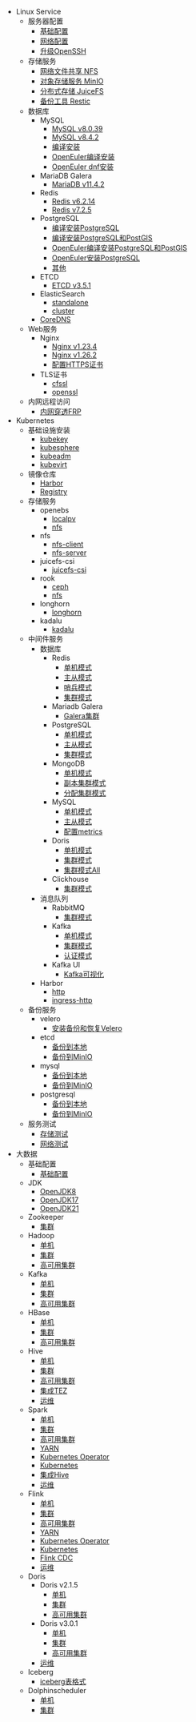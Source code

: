 - Linux Service
    - 服务器配置
        - [基础配置](/work/service/00-basic/)
        - [网络配置](/work/service/network/)
        - [升级OpenSSH](/work/service/openssh/v9.9/)
    - 存储服务
        - [网络文件共享 NFS](work/service/nfs/)
        - [对象存储服务 MinIO](/work/service/minio/v20240717/)
        - [分布式存储 JuiceFS](/work/service/juicefs/v1.1.1/)
        - [备份工具 Restic](/work/service/restic/)
    - 数据库
        - MySQL
            - [MySQL v8.0.39](/work/service/mysql/v8.0.39/)
            - [MySQL v8.4.2](/work/service/mysql/v8.4.2-lts/)
            - [编译安装](/work/service/mysql/make/)
            - [OpenEuler编译安装](/work/service/mysql/make/README_OpenEuler.md)
            - [OpenEuler dnf安装](/work/service/mysql/openeuler/v8.0.37/)
        - MariaDB Galera
            - [MariaDB v11.4.2](/work/service/mariadb/v11.4.2/)
        - Redis
            - [Redis v6.2.14](/work/service/redis/v6.2.14/)
            - [Redis v7.2.5](/work/service/redis/v7.2.5/)
        - PostgreSQL
            - [编译安装PostgreSQL](/work/service/postgresql/)
            - [编译安装PostgreSQL和PostGIS](/work/service/postgresql/README_OpenEuler.md)
            - [OpenEuler编译安装PostgreSQL和PostGIS](/work/service/postgresql/README_OpenEuler.md)
            - [OpenEuler安装PostgreSQL](/work/service/postgresql/openeuler/v15.6/)
            - [其他](/work/service/postgresql/README_Test.md)
        - ETCD
            - [ETCD v3.5.1](/work/service/etcd/v3.5.1/)
        - ElasticSearch
            - [standalone](/work/service/elastic/elasticsearch/standalone/)
            - [cluster](/work/service/elastic/elasticsearch/cluster/)
        - [CoreDNS](/work/service/coredns/)
    - Web服务
        - Nginx
            - [Nginx v1.23.4](/work/service/nginx/v1.23.4/)
            - [Nginx v1.26.2](/work/service/nginx/v1.26.2/)
            - [配置HTTPS证书](/work/service/nginx/v1.23.4/tls/)
        - TLS证书
            - [cfssl](/work/service/tls/tls-cfssl/)
            - [openssl](/work/service/tls/tls-openssl/)
    - 内网远程访问
        - [内网穿透FRP](/work/service/frp/)
- Kubernetes
    - 基础设施安装
        - [kubekey](/work/kubernetes/deploy/kubekey/v3.1.5/)
        - [kubesphere](/work/kubernetes/deploy/kubesphere/v3.4.1/)
        - [kubeadm](/work/kubernetes/deploy/kubeadm/v1.23.12/)
        - [kubevirt](/work/kubernetes/deploy/kubevirt/deploy/v1.3.0/)
    - 镜像仓库
        - [Harbor](/work/kubernetes/deploy/harbor/v2.11.1/)
        - [Registry](/work/kubernetes/deploy/harbor/registry/)
    - 存储服务
        - openebs
            - [localpv](/work/kubernetes/deploy/storage/openebs/localpv-provisioner/v4.1.0/)
            - [nfs](/work/kubernetes/deploy/storage/openebs/nfs-provisioner/v0.11.0/)
        - nfs
            - [nfs-client](/work/kubernetes/deploy/storage/nfs/nfs-client/)
            - [nfs-server](/work/kubernetes/deploy/storage/nfs/nfs-server/)
        - juicefs-csi
            - [juicefs-csi](/work/kubernetes/deploy/storage/juicefs-csi/v0.24.4/)
        - rook
            - [ceph](/work/kubernetes/deploy/storage/rook/ceph/)
            - [nfs](/work/kubernetes/deploy/storage/rook/nfs/)
        - longhorn
            - [longhorn](/work/kubernetes/deploy/storage/longhorn/v1.4.0/)
        - kadalu
            - [kadalu](/work/kubernetes/deploy/storage/kadalu/v1.0.0/)
    - 中间件服务
        - 数据库
            - Redis
                - [单机模式](/work/kubernetes/service/redis/v7.2.5/standalone/)
                - [主从模式](/work/kubernetes/service/redis/v7.2.5/replication/)
                - [哨兵模式](/work/kubernetes/service/redis/v7.2.5/sentinel/)
                - [集群模式](/work/kubernetes/service/redis/v7.2.5/cluster/)
            - Mariadb Galera
                - [Galera集群](/work/kubernetes/service/mariadb/v11.3.2/)
            - PostgreSQL
                - [单机模式](/work/kubernetes/service/postgresql/v16.3.0/standalone/)
                - [主从模式](/work/kubernetes/service/postgresql/v16.3.0/replication/)
                - [集群模式](/work/kubernetes/service/postgresql/v16.3.0/ha/)
            - MongoDB
                - [单机模式](/work/kubernetes/service/mongodb/v7.0.12/standalone/)
                - [副本集群模式](/work/kubernetes/service/mongodb/v7.0.12/replicaset/)
                - [分配集群模式](/work/kubernetes/service/mongodb/v7.0.12/sharded/)
            - MySQL
                - [单机模式](/work/kubernetes/service/mysql/v8.4.2/standalone/)
                - [主从模式](/work/kubernetes/service/mysql/v8.4.2/replication/)
                - [配置metrics](/work/kubernetes/service/mysql/v8.4.2/metrics/)
            - Doris
                - [单机模式](/work/kubernetes/service/doris/v2.1.5/standalone/)
                - [集群模式](/work/kubernetes/service/doris/v2.1.5/cluster/)
                - [集群模式All](/work/kubernetes/service/doris/v2.1.5/cluster-all/)
            - Clickhouse
                - [集群模式](/work/kubernetes/service/clickhouse/v23.12.2/)
        - 消息队列
            - RabbitMQ
                - [集群模式](/work/kubernetes/service/rabbitmq/v3.13.4/)
            - Kafka
                - [单机模式](/work/kubernetes/service/kafka/v3.8.0/standalone/)
                - [集群模式](/work/kubernetes/service/kafka/v3.8.0/cluster/)
                - [认证模式](/work/kubernetes/service/kafka/v3.8.0/auth/)
            - Kafka UI
                - [Kafka可视化](/work/kubernetes/service/kafka-ui/)
        - Harbor
            - [http](/work/kubernetes/service/harbor/v2.11.0/http/)
            - [ingress-http](/work/kubernetes/service/harbor/v2.11.0/ingress-http/)
    - 备份服务
        - velero
            - [安装备份和恢复Velero](/work/kubernetes/deploy/backups/velero/v1.11.0/)
        - etcd
            - [备份到本地](/work/kubernetes/deploy/backups/etcd/local/)
            - [备份到MinIO](/work/kubernetes/deploy/backups/etcd/minio/)
        - mysql
            - [备份到本地](/work/kubernetes/deploy/backups/mysql/local/)
            - [备份到MinIO](/work/kubernetes/deploy/backups/mysql/minio/)
        - postgresql
            - [备份到本地](/work/kubernetes/deploy/backups/postgresql/local/)
            - [备份到MinIO](/work/kubernetes/deploy/backups/postgresql/minio/)
    - 服务测试
        - [存储测试](/work/kubernetes/deploy/test/storage/)
        - [网络测试](/work/kubernetes/deploy/test/network/)
- 大数据
    - 基础配置
        - [基础配置](work/bigdata/00-basic/)
    - JDK
        - [OpenJDK8](/work/bigdata/01-jdk/jdk8/README_OpenJDK.md)
        - [OpenJDK17](/work/bigdata/01-jdk/jdk17/)
        - [OpenJDK21](/work/bigdata/01-jdk/jdk21/)
    - Zookeeper
        - [集群](work/bigdata/02-zookeeper/)
    - Hadoop
        - [单机](work/bigdata/03-hadoop/standalone/)
        - [集群](work/bigdata/03-hadoop/cluster/)
        - [高可用集群](work/bigdata/03-hadoop/cluster-ha/)
    - Kafka
        - [单机](work/bigdata/03-kafka/standalone/)
        - [集群](work/bigdata/03-kafka/cluster/)
        - [高可用集群](work/bigdata/03-kafka/cluster-ha/)
    - HBase
        - [单机](work/bigdata/04-hbase/standalone/)
        - [集群](work/bigdata/04-hbase/cluster/)
        - [高可用集群](work/bigdata/04-hbase/cluster-ha/)
    - Hive
        - [单机](work/bigdata/04-hive/standalone/)
        - [集群](work/bigdata/04-hive/cluster/)
        - [高可用集群](work/bigdata/04-hive/cluster-ha/)
        - [集成TEZ](work/bigdata/04-hive/tez/)
        - [运维](work/bigdata/04-hive/OPS.md)
    - Spark
        - [单机](work/bigdata/05-spark/standalone/)
        - [集群](work/bigdata/05-spark/cluster/)
        - [高可用集群](work/bigdata/05-spark/cluster-ha/)
        - [YARN](work/bigdata/05-spark/yarn)
        - [Kubernetes Operator](work/bigdata/05-spark/kubernetes-operator/)
        - [Kubernetes](work/bigdata/05-spark/kubernetes/)
        - [集成Hive](work/bigdata/05-spark/hive/)
        - [运维](work/bigdata/05-spark/OPS.md)
    - Flink
        - [单机](work/bigdata/05-flink/standalone/)
        - [集群](work/bigdata/05-flink/cluster/)
        - [高可用集群](work/bigdata/05-flink/cluster-ha/)
        - [YARN](work/bigdata/05-flink/yarn)
        - [Kubernetes Operator](work/bigdata/05-flink/kubernetes-operator/)
        - [Kubernetes](work/bigdata/05-flink/k8s/)
        - [Flink CDC](work/bigdata/05-flink/cdc/)
        - [运维](work/bigdata/05-flink/OPS.md)
    - Doris
        - Doris v2.1.5
            - [单机](work/bigdata/05-doris/v2.1.4/standalone/)
            - [集群](work/bigdata/05-doris/v2.1.4/cluster/)
            - [高可用集群](work/bigdata/05-doris/v2.1.4/cluster-ha/)
        - Doris v3.0.1
            - [单机](work/bigdata/05-doris/v3.0.1/standalone/)
            - [集群](work/bigdata/05-doris/v3.0.1/cluster/)
            - [高可用集群](work/bigdata/05-doris/v3.0.1/cluster-ha/)
        - [运维](work/bigdata/05-doris/OPS.md)
    - Iceberg
        - [iceberg表格式](work/bigdata/06-iceberg/)
    - Dolphinscheduler
        - [单机](work/bigdata/06-dolphinscheduler/standalone/)
        - [集群](work/bigdata/06-dolphinscheduler/cluster/)

